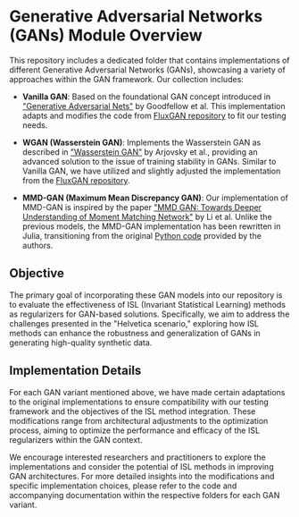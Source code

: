# Generative Adversarial Networks (GANs) Module Overview 

This repository includes a dedicated folder that contains implementations of different Generative Adversarial Networks (GANs), showcasing a variety of approaches within the GAN framework. Our collection includes:

- **Vanilla GAN**: Based on the foundational GAN concept introduced in ["Generative Adversarial Nets"](https://arxiv.org/pdf/1406.2661.pdf) by Goodfellow et al. This implementation adapts and modifies the code from [FluxGAN repository](https://github.com/AdarshKumar712/FluxGAN) to fit our testing needs.

- **WGAN (Wasserstein GAN)**: Implements the Wasserstein GAN as described in ["Wasserstein GAN"](https://arxiv.org/pdf/1701.07875.pdf) by Arjovsky et al., providing an advanced solution to the issue of training stability in GANs. Similar to Vanilla GAN, we have utilized and slightly adjusted the implementation from the [FluxGAN repository](https://github.com/AdarshKumar712/FluxGAN).

- **MMD-GAN (Maximum Mean Discrepancy GAN)**: Our implementation of MMD-GAN is inspired by the paper ["MMD GAN: Towards Deeper Understanding of Moment Matching Network"](https://arxiv.org/pdf/1705.08584.pdf) by Li et al. Unlike the previous models, the MMD-GAN implementation has been rewritten in Julia, transitioning from the original [Python code](https://github.com/OctoberChang/MMD-GAN) provided by the authors.

## Objective

The primary goal of incorporating these GAN models into our repository is to evaluate the effectiveness of ISL (Invariant Statistical Learning) methods as regularizers for GAN-based solutions. Specifically, we aim to address the challenges presented in the "Helvetica scenario," exploring how ISL methods can enhance the robustness and generalization of GANs in generating high-quality synthetic data.

## Implementation Details

For each GAN variant mentioned above, we have made certain adaptations to the original implementations to ensure compatibility with our testing framework and the objectives of the ISL method integration. These modifications range from architectural adjustments to the optimization process, aiming to optimize the performance and efficacy of the ISL regularizers within the GAN context.

We encourage interested researchers and practitioners to explore the implementations and consider the potential of ISL methods in improving GAN architectures. For more detailed insights into the modifications and specific implementation choices, please refer to the code and accompanying documentation within the respective folders for each GAN variant.
